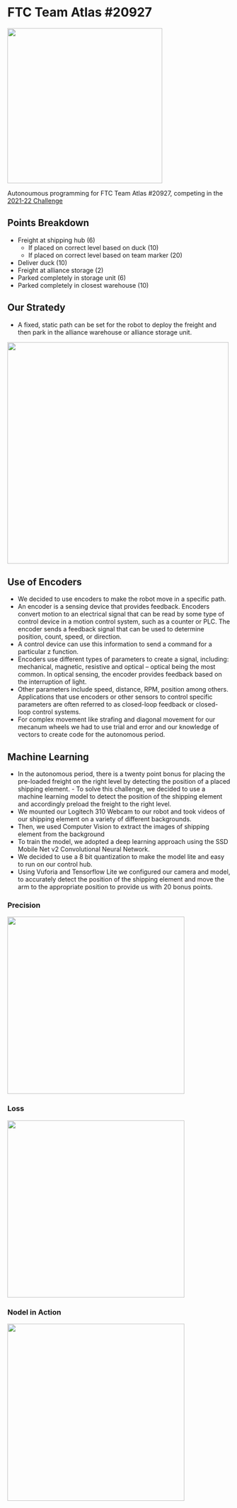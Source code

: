 # FTC Team Atlas #20927

<img src="https://user-images.githubusercontent.com/83014418/159108844-31421b31-b0c7-4a9b-9a34-9f3196391e0b.png" width="350">

Autonoumous programming for FTC Team Atlas #20927, competing in the [2021-22 Challenge](https://youtu.be/I6lX12idAf8)

## Points Breakdown

- Freight at shipping hub (6)
  - If placed on correct level based on duck (10)
  - If placed on correct level based on team marker (20)
- Deliver duck (10)
- Freight at alliance storage (2)
- Parked completely  in storage unit (6)
- Parked completely in closest warehouse (10)

## Our Stratedy

- A fixed, static path can be set for the robot to deploy the freight and then park in the alliance warehouse or alliance storage unit.

<img src="https://user-images.githubusercontent.com/83014418/159151614-9f09e7b5-b1b0-480b-b4a2-d4ec89f6d909.svg" width="500">

## Use of Encoders

- We decided to use encoders to make the robot move in a specific path.
- An encoder is a sensing device that provides feedback. Encoders convert motion to an electrical signal that can be read by some type of control device in a motion control system, such as a counter or PLC. The encoder sends a feedback signal that can be used to determine position, count, speed, or direction.  
- A control device can use this information to send a command for a particular z function.
- Encoders use different types of parameters to create a signal, including: mechanical, magnetic, resistive and optical – optical being the most common. In optical sensing, the encoder provides feedback based on the interruption of light. 
- Other parameters include speed, distance, RPM, position among others. Applications that use encoders or other sensors to control specific parameters are often referred to as closed-loop feedback or closed-loop control systems.
- For complex movement like strafing and diagonal movement for our mecanum wheels we had to use trial and error and our knowledge of vectors to create code for the autonomous period. 

## Machine Learning

- In the autonomous period, there is a twenty point bonus for placing the pre-loaded freight on the right level by detecting the position of a placed shipping element. - To solve this challenge, we decided to use a machine learning model to detect the position of the shipping element and accordingly preload the freight to the right level.
- We mounted our Logitech 310 Webcam to our robot and took videos of our shipping element on a variety of different backgrounds.
- Then, we used Computer Vision to extract the images of shipping element from the background
- To train the model, we adopted a deep learning approach using the SSD Mobile Net v2 Convolutional Neural Network.
- We decided to use a 8 bit quantization to make the model lite and easy to run on our control hub. 
- Using Vuforia and Tensorflow Lite we configured our camera and model, to accurately detect the position of the shipping element and move the arm to the appropriate position to provide us with 20 bonus points.

### Precision

<img src="https://user-images.githubusercontent.com/83014418/159152223-dcd7037a-9c88-4f1a-80a1-890f7766d7b4.png" width=400>

### Loss

<img src= "https://user-images.githubusercontent.com/83014418/159152140-4df93d6b-67a1-4152-aa11-5ad857b607fe.png" width=400>

### Nodel in Action

<img src= "https://user-images.githubusercontent.com/83014418/159152316-b4b872a6-1d31-4415-94b4-04add62f06f9.png" width=400>
